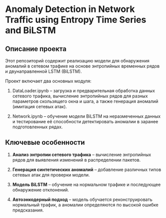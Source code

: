 # Anomaly Detection in Network Traffic using Entropy Time Series and BiLSTM
## Описание проекта
Этот репозиторий содержит реализацию модели для обнаружения аномалий в сетевом трафике на основе энтропийных временных рядов и двунаправленной LSTM (BiLSTM).

Проект включает два основных модуля:

1. DataLoader.ipynb – загрузка и предварительная обработка данных сетевого трафика, вычисление энтропийных рядов для разных параметров скользящего окна и шага, а также генерация аномалий (имитация сетевых атак).

2. Network.ipynb – обучение модели BiLSTM на неразмеченных данных и тестирование её способности детектировать аномалии в заранее подготовленных рядах.

## Ключевые особенности
1. **Анализ энтропии сетевого трафика** – вычисление энтропийных рядов для выявления изменений в распределении пакетов.

2. **Генерация синтетических аномалий** – добавление различных типов сетевых атак для проверки модели.

3. **Модель BiLSTM** – обучение на нормальном трафике и последующее обнаружение отклонений.

4. **Автоэнкодерный подход** – модель обучается реконструировать нормальный трафик, а аномалии определяются по высокой ошибке предсказания.

